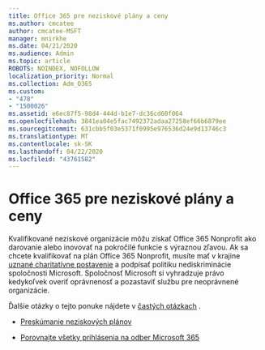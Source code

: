 ```yaml
---
title: Office 365 pre neziskové plány a ceny
ms.author: cmcatee
author: cmcatee-MSFT
manager: mnirkhe
ms.date: 04/21/2020
ms.audience: Admin
ms.topic: article
ROBOTS: NOINDEX, NOFOLLOW
localization_priority: Normal
ms.collection: Adm_O365
ms.custom:
- "478"
- "1500026"
ms.assetid: e6ec87f5-98d4-444d-b1e7-dc36cd60f064
ms.openlocfilehash: 3841ea04e5fac7492372adaa27258ef66b6879ee
ms.sourcegitcommit: 631cbb5f03e5371f0995e976536d24e9d13746c3
ms.translationtype: MT
ms.contentlocale: sk-SK
ms.lasthandoff: 04/22/2020
ms.locfileid: "43761582"
---
```

# <a name="office-365-for-nonprofit-plans-and-pricing"></a>Office 365 pre neziskové plány a ceny

Kvalifikované neziskové organizácie môžu získať Office 365 Nonprofit ako darovanie alebo inovovať na pokročilé funkcie s výraznou zľavou. Ak sa chcete kvalifikovať na plán Office 365 Nonprofit, musíte mať v krajine [uznané charitatívne postavenie](https://go.microsoft.com/fwlink/p/?LinkID=330253) a podpísať politiku nediskriminácie spoločnosti Microsoft. Spoločnosť Microsoft si vyhradzuje právo kedykoľvek overiť oprávnenosť a pozastaviť službu pre neoprávnené organizácie.
  
Ďalšie otázky o tejto ponuke nájdete v [častých otázkach](https://products.office.com/nonprofit/office-365-nonprofit) .
  
- [Preskúmanie neziskových plánov](https://products.office.com/nonprofit/office-365-nonprofit-plans-and-pricing?tab=1)

- [Porovnajte všetky prihlásenia na odber Microsoft 365](https://products.office.com/business/compare-more-office-365-for-business-plans)